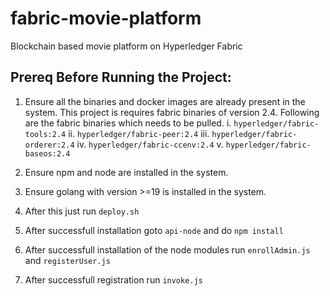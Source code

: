 # fabric-movie-platform
Blockchain based movie platform on Hyperledger Fabric

## Prereq Before Running the Project:

1. Ensure all the binaries and docker images are already present in the system. This project is requires fabric binaries of version 2.4. Following are the fabric binaries which needs to be pulled.
    i. `hyperledger/fabric-tools:2.4`
    ii. `hyperledger/fabric-peer:2.4`
    iii. `hyperledger/fabric-orderer:2.4`
    iv. `hyperledger/fabric-ccenv:2.4`
    v. `hyperledger/fabric-baseos:2.4`
    
2. Ensure npm and node are installed in the system.
3. Ensure golang with version >=19 is installed in the system.
4. After this just run `deploy.sh`
5. After successfull installation goto `api-node` and do `npm install`
6. After successfull installation of the node modules run `enrollAdmin.js` and `registerUser.js`
7. After successfull registration run `invoke.js`

##
